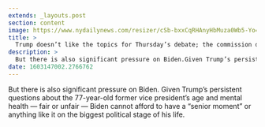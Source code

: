 ```yaml
--- 
extends: _layouts.post 
section: content 
image: https://www.nydailynews.com/resizer/cSb-bxxCqRHAnyHbMuza0Wb5-Yo=/1200x0/center/middle/cloudfront-us-east-1.images.arcpublishing.com/tronc/P5MVV22FHFEVHHG753ZQIKVXLU.jpg 
title: > 
  Trump doesn’t like the topics for Thursday’s debate; the commission doesn’t want a repeat of the first debacle 
description: > 
  But there is also significant pressure on Biden.Given Trump’s persistent questions about the 77-year-old former vice president’s age and mental health — fair or unfair — Biden cannot afford to have a “senior moment” or anything like it on the biggest political stage of his life. 
date: 1603147002.2766762 
--- 
```

<div><p class="stop-here"> But there is also significant pressure on Biden. Given Trump&#8217;s persistent questions about the 77-year-old former vice president&#8217;s age and mental health &#8212; fair or unfair &#8212; Biden cannot afford to have a &#8220;senior moment&#8221; or anything like it on the biggest political stage of his life.</p> </div>